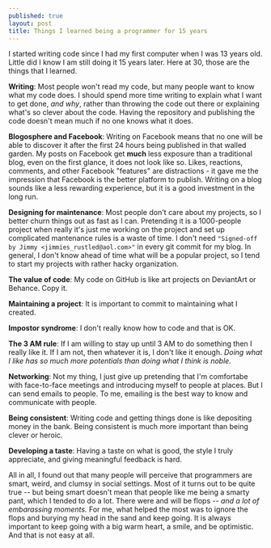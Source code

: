 ```yaml
---
published: true
layout: post
title: Things I learned being a programmer for 15 years
---
```

I started writing code since I had my first computer when I was 13 years old. Little did I know I am still doing it 15 years later. Here at 30, those are the things that I learned.

**Writing**: Most people won't read my code, but many people want to know what my code does. I should spend more time writing to explain what I want to get done, *and why*, rather than throwing the code out there or explaining what's so clever about the code. Having the repository and publishing the code doesn't mean much if no one knows what it does.

**Blogosphere and Facebook**: Writing on Facebook means that no one will be able to discover it after the first 24 hours being published in that walled garden. My posts on Facebook get **much** less exposure than a traditional blog, even on the first glance, it does not look like so. Likes, reactions, comments, and other Facebook "features" are distractions - it gave me the impression that Facebook is the better platform to publish. Writing on a blog sounds like a less rewarding experience, but it is a good investment in the long run.

**Designing for maintenance**: Most people don't care about my projects, so I better churn things out as fast as I can. Pretending it is a 1000-people project when really it's just me working on the project and set up complicated mantenance rules is a waste of time. I don't need `"Signed-off by Jimmy <jimmies_rustled@aol.com>"` in every git commit for my blog. In general, I don't know ahead of time what will be a popular project, so I tend to start my projects with rather hacky organization.

**The value of code**: My code on GitHub is like art projects on DeviantArt or Behance. Copy it.

**Maintaining a project**: It is important to commit to maintaining what I created.

**Impostor syndrome**: I don't really know how to code and that is OK.

**The 3 AM rule**: If I am willing to stay up until 3 AM to do something then I really like it. If I am not, then whatever it is, I don't like it enough. *Doing what I like has so much more potentials than doing what I think is noble.* 

**Networking**: Not my thing, I just give up pretending that I'm comfortabe with face-to-face meetings and introducing myself to people at places. But I can send emails to people. To me, emailing is the best way to know and communicate with people.

**Being consistent**: Writing code and getting things done is like depositing money in the bank. Being consistent is much more important than being clever or heroic.

**Developing a taste**: Having a taste on what is good, the style I truly appreciate, and giving meaningful feedback is hard.

All in all, I found out that many people will perceive that programmers are smart, weird, and clumsy in social settings. Most of it turns out to be quite true -- but being smart doesn't mean that people like me being a smarty pant, which I tended to do a lot. There were and will be flops -- *and a lot of embarassing moments.* For me, what helped the most was to ignore the flops and burying my head in the sand and keep going. It is always important to keep going with a big warm heart, a smile, and be optimistic. And that is not easy at all.
